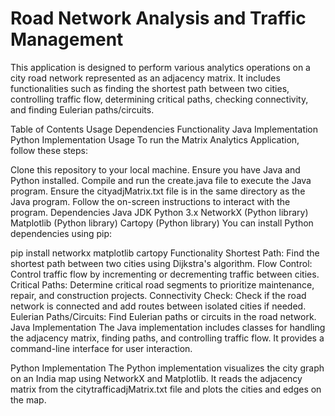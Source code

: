 # Road Network Analysis and Traffic Management

This application is designed to perform various analytics operations on a city road network represented as an adjacency matrix. It includes functionalities such as finding the shortest path between two cities, controlling traffic flow, determining critical paths, checking connectivity, and finding Eulerian paths/circuits.

Table of Contents
Usage
Dependencies
Functionality
Java Implementation
Python Implementation
Usage
To run the Matrix Analytics Application, follow these steps:

Clone this repository to your local machine.
Ensure you have Java and Python installed.
Compile and run the create.java file to execute the Java program.
Ensure the cityadjMatrix.txt file is in the same directory as the Java program.
Follow the on-screen instructions to interact with the program.
Dependencies
Java JDK
Python 3.x
NetworkX (Python library)
Matplotlib (Python library)
Cartopy (Python library)
You can install Python dependencies using pip:

pip install networkx matplotlib cartopy
Functionality
Shortest Path: Find the shortest path between two cities using Dijkstra's algorithm.
Flow Control: Control traffic flow by incrementing or decrementing traffic between cities.
Critical Paths: Determine critical road segments to prioritize maintenance, repair, and construction projects.
Connectivity Check: Check if the road network is connected and add routes between isolated cities if needed.
Eulerian Paths/Circuits: Find Eulerian paths or circuits in the road network.
Java Implementation
The Java implementation includes classes for handling the adjacency matrix, finding paths, and controlling traffic flow. It provides a command-line interface for user interaction.

Python Implementation
The Python implementation visualizes the city graph on an India map using NetworkX and Matplotlib. It reads the adjacency matrix from the citytrafficadjMatrix.txt file and plots the cities and edges on the map.
